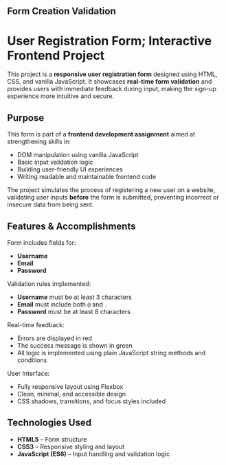 ## Form Creation Validation
# User Registration Form; Interactive Frontend Project

This project is a **responsive user registration form** designed using HTML, CSS, and vanilla JavaScript. It showcases **real-time form validation** and provides users with immediate feedback during input, making the sign-up experience more intuitive and secure.

##  Purpose

This form is part of a **frontend development assignment** aimed at strengthening skills in:

- DOM manipulation using vanilla JavaScript
- Basic input validation logic
- Building user-friendly UI experiences
- Writing readable and maintainable frontend code

The project simulates the process of registering a new user on a website, validating user inputs **before** the form is submitted, preventing incorrect or insecure data from being sent.

##  Features & Accomplishments

 Form includes fields for:

- **Username**
- **Email**
- **Password**

 Validation rules implemented:

- **Username** must be at least 3 characters
- **Email** must include both `@` and `.`
- **Password** must be at least 8 characters

 Real-time feedback:

- Errors are displayed in red
- The success message is shown in green
- All logic is implemented using plain JavaScript string methods and conditions

 User Interface:

- Fully responsive layout using Flexbox
- Clean, minimal, and accessible design
- CSS shadows, transitions, and focus styles included


##  Technologies Used

- **HTML5** – Form structure
- **CSS3** – Responsive styling and layout
- **JavaScript (ES6)** – Input handling and validation logic




